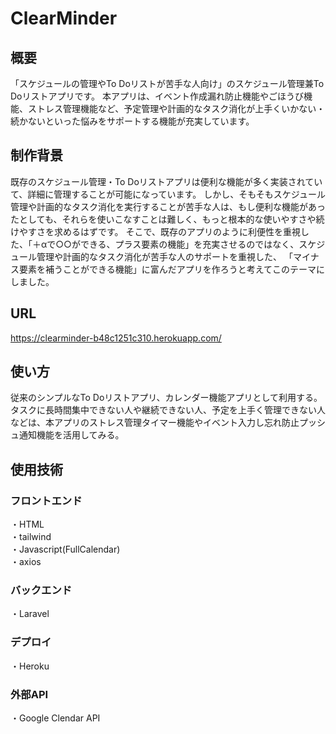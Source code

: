 # ClearMinder

## 概要

「スケジュールの管理やTo Doリストが苦手な人向け」のスケジュール管理兼To Doリストアプリです。
本アプリは、イベント作成漏れ防止機能やごほうび機能、ストレス管理機能など、予定管理や計画的なタスク消化が上手くいかない・続かないといった悩みをサポートする機能が充実しています。


## 制作背景

既存のスケジュール管理・To Doリストアプリは便利な機能が多く実装されていて、詳細に管理することが可能になっています。
しかし、そもそもスケジュール管理や計画的なタスク消化を実行することが苦手な人は、もし便利な機能があったとしても、それらを使いこなすことは難しく、もっと根本的な使いやすさや続けやすさを求めるはずです。
そこで、既存のアプリのように利便性を重視した、「＋αで○○ができる、プラス要素の機能」を充実させるのではなく、スケジュール管理や計画的なタスク消化が苦手な人のサポートを重視した、
「マイナス要素を補うことができる機能」に富んだアプリを作ろうと考えてこのテーマにしました。

## URL

https://clearminder-b48c1251c310.herokuapp.com/

## 使い方
従来のシンプルなTo Doリストアプリ、カレンダー機能アプリとして利用する。  
タスクに長時間集中できない人や継続できない人、予定を上手く管理できない人などは、本アプリのストレス管理タイマー機能やイベント入力し忘れ防止プッシュ通知機能を活用してみる。


## 使用技術
### フロントエンド

・HTML  
・tailwind  
・Javascript(FullCalendar)  
・axios  

### バックエンド

・Laravel

### デプロイ

・Heroku

### 外部API

・Google Clendar API
